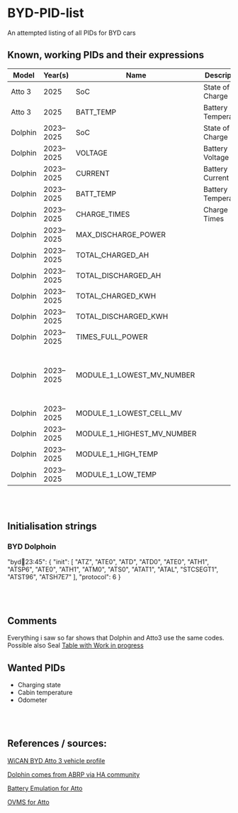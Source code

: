 # BYD-PID-list
An attempted listing of all PIDs for BYD cars


## Known, working PIDs and their expressions

|Model|Year(s)|Name|Description|PID #|Class|Unit|Min|Max|Expression|Init|Remarks
|-|-|-|-|-|-|-|-|-|-|-|-|
|Atto 3|2025|SoC|State of Charge|221FFC1|Battery|%|0|100|((B5*256)+B4)/100|||
|Atto 3|2025|BATT_TEMP|Battery Temperature|220032|Temperature|°C|-40|80|B4-40|||
|Dolphin|2023–2025|SoC|State of Charge|221FFC1|Battery|%|-5|105|(B4 + B5*256)/100|Yes|confirmed working|
|Dolphin|2023–2025|VOLTAGE|Battery Voltage|220008|Voltage|V|200|1000|B4 + B5*25 |Yes|needs confirmation|
|Dolphin|2023–2025|CURRENT|Battery Current|220009|Current|A|-600|1000|((A + B*256) - 5000) / 10 |Yes|working|
|Dolphin|2023–2025|BATT_TEMP|Battery Temperature|220032|Temperature|°C|-40|80|B4 - 40|Yes|confirmed working|
|Dolphin|2023–2025|CHARGE_TIMES|Charge Times|22000B1| - | - |0|?|(B4 + B5*256)|?|confirmed working|
|Dolphin|2023–2025|MAX_DISCHARGE_POWER| |22000E| - | - |||||to be investigated|
|Dolphin|2023–2025|TOTAL_CHARGED_AH| |22000F| - | - |||||to be investigated|
|Dolphin|2023–2025|TOTAL_DISCHARGED_AH| |220010| - | - |||||to be investigated|
|Dolphin|2023–2025|TOTAL_CHARGED_KWH| |2200111| - | - |||B4+(B5*256)||working|
|Dolphin|2023–2025|TOTAL_DISCHARGED_KWH| |2200121| - | - |||B4+(B5*256)||working|
|Dolphin|2023–2025|TIMES_FULL_POWER| |220004| - | - |||||to be investigated|
|Dolphin|2023–2025|MODULE_1_LOWEST_MV_NUMBER| |22016C| - | - |||||there are at leat 10 Modules in Atto and possible 13 in Dolphin|
|Dolphin|2023–2025|MODULE_1_LOWEST_CELL_MV| |22016D| - | - |||||to be investigated|
|Dolphin|2023–2025|MODULE_1_HIGHEST_MV_NUMBER| |22016E| - | - |||||to be investigated|
|Dolphin|2023–2025|MODULE_1_HIGH_TEMP| |220171| - | - |||||to be investigated|
|Dolphin|2023–2025|MODULE_1_LOW_TEMP| |220173| - | - |||||to be investigated|

<br><br>

## Initialisation strings
### BYD Dolphoin
"byd:dolphin:23:45": {
  "init": [
    "ATZ", "ATE0", "ATD", "ATD0", "ATE0", "ATH1", "ATSP6",
    "ATE0", "ATH1", "ATM0", "ATS0", "ATAT1", "ATAL", "STCSEGT1", "ATST96", "ATSH7E7"
  ],
  "protocol": 6
}

<br><br>

## Comments
Everything i saw so far shows that Dolphin and Atto3 use the same codes. Possible also Seal
[Table with Work in progress](https://docs.google.com/spreadsheets/d/17hWSms8gI4p-yw8w6tnLtT0eCKMj096mSmfEf9bdpZs/edit?usp=sharing)


## Wanted PIDs
- Charging state
- Cabin temperature
- Odometer

<br><br>


## References / sources:
[WiCAN BYD Atto 3 vehicle profile](https://github.com/meatpiHQ/wican-fw/blob/main/vehicle_profiles/byd/atto3.json)

[Dolphin comes from ABRP via HA community](https://community.home-assistant.io/t/source-for-byd-atto-3-battery-state-of-charge/603428/46?u=delorean)

[Battery Emulation for Atto](https://github.com/dalathegreat/Battery-Emulator/blob/main/Software/src/battery/BYD-ATTO-3-BATTERY.cpp#L32)

[OVMS for Atto](https://github.com/openvehicles/Open-Vehicle-Monitoring-System-3/blob/master/vehicle/OVMS.V3/components/vehicle_byd_atto3/src/vehicle_byd_atto3.cpp)
